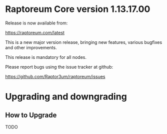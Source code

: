 Raptoreum Core version 1.13.17.00
==========================

Release is now available from:

<https://raptoreum.com/latest>

This is a new major version release, bringing new features, various bugfixes
and other improvements.

This release is mandatory for all nodes.

Please report bugs using the issue tracker at github:

<https://github.com/Raptor3um/raptoreum/issues>


Upgrading and downgrading
=========================

How to Upgrade
--------------
TODO